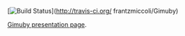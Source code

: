 [![Build Status](https://secure.travis-ci.org/frantzmiccoli/Gimuby.png)](http://travis-ci.org/   frantzmiccoli/Gimuby)

[Gimuby presentation page](http://frantzmiccoli.github.io/Gimuby/ "Gimuby").
